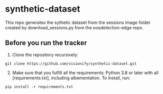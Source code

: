 # synthetic-dataset

This repo generates the sythetic dataset from the sessions image folder created by download_sessions.py from the oosdetection-edge repo.

## Before you run the tracker

1. Clone the repository recursively:

`git clone https://github.com/visionify/synthetic-dataset.git`

2. Make sure that you fulfill all the requirements: Python 3.8 or later with all [requirements.txt], including albementation. To install, run:

`pip install -r requirements.txt`
